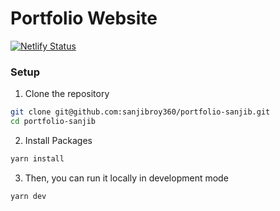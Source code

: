 # Portfolio Website

[![Netlify Status](https://api.netlify.com/api/v1/badges/76eda2bb-4a35-4b8a-80a3-a2a61d514e93/deploy-status)](https://app.netlify.com/sites/sanjib-roy/deploys)

### Setup

1. Clone the repository
```bash
git clone git@github.com:sanjibroy360/portfolio-sanjib.git
cd portfolio-sanjib
```

2. Install Packages
```bash
yarn install
```

3.  Then, you can run it locally in development mode
```bash
yarn dev
```